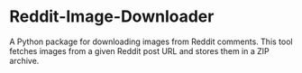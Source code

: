 # Reddit-Image-Downloader
A Python package for downloading images from Reddit comments. This tool fetches images from a given Reddit post URL and stores them in a ZIP archive.
